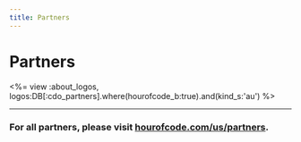 ```yaml
---
title: Partners
---
```

# Partners

<%= view :about_logos, logos:DB[:cdo_partners].where(hourofcode_b:true).and(kind_s:'au') %>

<HR>

### For all partners, please visit [hourofcode.com/us/partners](http://hourofcode.com/us/partners).